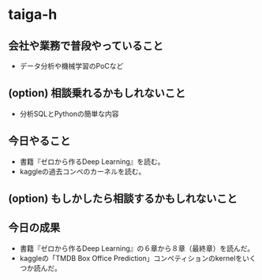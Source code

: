 # taiga-h

## 会社や業務で普段やっていること
 - データ分析や機械学習のPoCなど

## (option) 相談乗れるかもしれないこと
 - 分析SQLとPythonの簡単な内容

## 今日やること
 - 書籍『ゼロから作るDeep Learning』を読む。
 - kaggleの過去コンペのカーネルを読む。

## (option) もしかしたら相談するかもしれないこと

## 今日の成果
 - 書籍『ゼロから作るDeep Learning』の６章から８章（最終章）を読んだ。
 - kaggleの「TMDB Box Office Prediction」コンペティションのkernelをいくつか読んだ。
